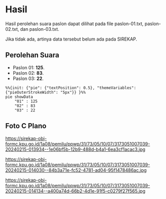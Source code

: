 # Hasil

Hasil perolehan suara paslon dapat dilihat pada file paslon-01.txt, paslon-02.txt, dan paslon-03.txt.

Jika tidak ada, artinya data tersebut belum ada pada SIREKAP.

## Perolehan Suara

 * Paslon 01: **125**.
 * Paslon 02: **83**.
 * Paslon 03: **22**.

```mermaid
%%{init: {"pie": {"textPosition": 0.5}, "themeVariables": {"pieOuterStrokeWidth": "5px"}} }%%
pie showData
    "01" : 125
    "02" : 83
    "03" : 22
```
## Foto C Plano

https://sirekap-obj-formc.kpu.go.id/1a08/pemilu/ppwp/31/73/05/10/07/3173051007039-20240215-013934--1e06bf5b-12b9-488d-b4a1-6ea3cf1acac3.jpg

https://sirekap-obj-formc.kpu.go.id/1a08/pemilu/ppwp/31/73/05/10/07/3173051007039-20240215-014030--84b3a71e-fc52-4781-ad04-95f1478486ac.jpg

https://sirekap-obj-formc.kpu.go.id/1a08/pemilu/ppwp/31/73/05/10/07/3173051007039-20240215-014134--a400a74d-66b2-4d1e-91f5-c0279f27f565.jpg
